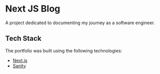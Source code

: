 # Next JS Blog

A project dedicated to documenting my journey as a software engineer.

## Tech Stack

The portfolio was built using the following technologies:

- [Next.js](https://nextjs.org/)
- [Sanity](https://www.sanity.io/)
